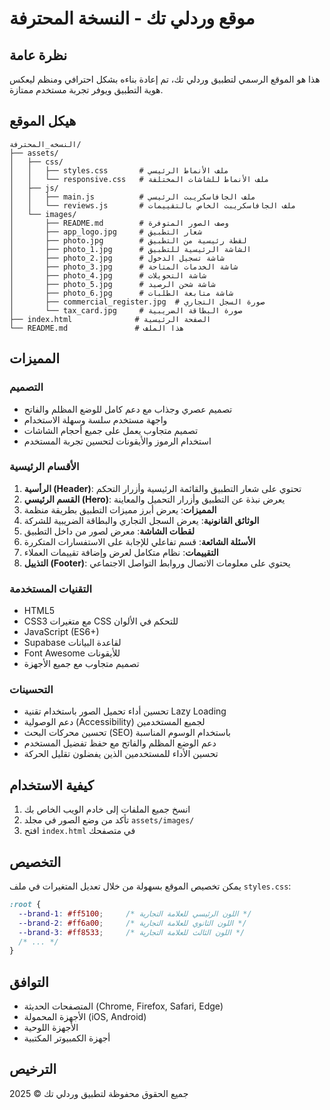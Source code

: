 # موقع وردلي تك - النسخة المحترفة

## نظرة عامة

هذا هو الموقع الرسمي لتطبيق وردلي تك، تم إعادة بناءه بشكل احترافي ومنظم ليعكس هوية التطبيق ويوفر تجربة مستخدم ممتازة.

## هيكل الموقع

```
النسخه_المحترفة/
├── assets/
│   ├── css/
│   │   ├── styles.css       # ملف الأنماط الرئيسي
│   │   └── responsive.css   # ملف الأنماط للشاشات المختلفة
│   ├── js/
│   │   ├── main.js          # ملف الجافاسكريبت الرئيسي
│   │   └── reviews.js       # ملف الجافاسكريبت الخاص بالتقييمات
│   └── images/
│       ├── README.md        # وصف الصور المتوفرة
│       ├── app_logo.jpg     # شعار التطبيق
│       ├── photo.jpg        # لقطة رئيسية من التطبيق
│       ├── photo_1.jpg      # الشاشة الرئيسية للتطبيق
│       ├── photo_2.jpg      # شاشة تسجيل الدخول
│       ├── photo_3.jpg      # شاشة الخدمات المتاحة
│       ├── photo_4.jpg      # شاشة التحويلات
│       ├── photo_5.jpg      # شاشة شحن الرصيد
│       ├── photo_6.jpg      # شاشة متابعة الطلبات
│       ├── commercial_register.jpg  # صورة السجل التجاري
│       └── tax_card.jpg     # صورة البطاقة الضريبية
├── index.html              # الصفحة الرئيسية
└── README.md               # هذا الملف
```

## المميزات

### التصميم
- تصميم عصري وجذاب مع دعم كامل للوضع المظلم والفاتح
- واجهة مستخدم سلسة وسهلة الاستخدام
- تصميم متجاوب يعمل على جميع أحجام الشاشات
- استخدام الرموز والأيقونات لتحسين تجربة المستخدم

### الأقسام الرئيسية
1. **الرأسية (Header)**: تحتوي على شعار التطبيق والقائمة الرئيسية وأزرار التحكم
2. **القسم الرئيسي (Hero)**: يعرض نبذة عن التطبيق وأزرار التحميل والمعاينة
3. **المميزات**: يعرض أبرز مميزات التطبيق بطريقة منظمة
4. **الوثائق القانونية**: يعرض السجل التجاري والبطاقة الضريبية للشركة
5. **لقطات الشاشة**: معرض لصور من داخل التطبيق
6. **الأسئلة الشائعة**: قسم تفاعلي للإجابة على الاستفسارات المتكررة
7. **التقييمات**: نظام متكامل لعرض وإضافة تقييمات العملاء
8. **التذييل (Footer)**: يحتوي على معلومات الاتصال وروابط التواصل الاجتماعي

### التقنيات المستخدمة
- HTML5
- CSS3 مع متغيرات CSS للتحكم في الألوان
- JavaScript (ES6+)
- Supabase لقاعدة البيانات
- Font Awesome للأيقونات
- تصميم متجاوب مع جميع الأجهزة

### التحسينات
- تحسين أداء تحميل الصور باستخدام تقنية Lazy Loading
- دعم الوصولية (Accessibility) لجميع المستخدمين
- تحسين محركات البحث (SEO) باستخدام الوسوم المناسبة
- دعم الوضع المظلم والفاتح مع حفظ تفضيل المستخدم
- تحسين الأداء للمستخدمين الذين يفضلون تقليل الحركة

## كيفية الاستخدام

1. انسخ جميع الملفات إلى خادم الويب الخاص بك
2. تأكد من وضع الصور في مجلد `assets/images/`
3. افتح `index.html` في متصفحك

## التخصيص

يمكن تخصيص الموقع بسهولة من خلال تعديل المتغيرات في ملف `styles.css`:

```css
:root {
  --brand-1: #ff5100;     /* اللون الرئيسي للعلامة التجارية */
  --brand-2: #ff6a00;     /* اللون الثانوي للعلامة التجارية */
  --brand-3: #ff8533;     /* اللون الثالث للعلامة التجارية */
  /* ... */
}
```

## التوافق

- المتصفحات الحديثة (Chrome, Firefox, Safari, Edge)
- الأجهزة المحمولة (iOS, Android)
- الأجهزة اللوحية
- أجهزة الكمبيوتر المكتبية

## الترخيص

جميع الحقوق محفوظة لتطبيق وردلي تك © 2025
